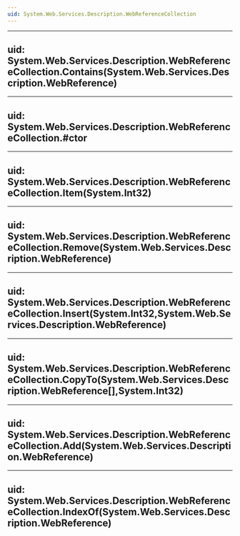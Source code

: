 ```yaml
---
uid: System.Web.Services.Description.WebReferenceCollection
---
```


---
uid: System.Web.Services.Description.WebReferenceCollection.Contains(System.Web.Services.Description.WebReference)
---

---
uid: System.Web.Services.Description.WebReferenceCollection.#ctor
---

---
uid: System.Web.Services.Description.WebReferenceCollection.Item(System.Int32)
---

---
uid: System.Web.Services.Description.WebReferenceCollection.Remove(System.Web.Services.Description.WebReference)
---

---
uid: System.Web.Services.Description.WebReferenceCollection.Insert(System.Int32,System.Web.Services.Description.WebReference)
---

---
uid: System.Web.Services.Description.WebReferenceCollection.CopyTo(System.Web.Services.Description.WebReference[],System.Int32)
---

---
uid: System.Web.Services.Description.WebReferenceCollection.Add(System.Web.Services.Description.WebReference)
---

---
uid: System.Web.Services.Description.WebReferenceCollection.IndexOf(System.Web.Services.Description.WebReference)
---
